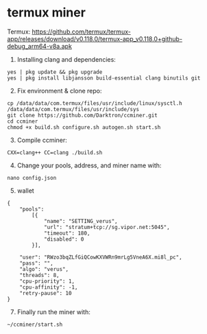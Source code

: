 # termux miner
Termux: https://github.com/termux/termux-app/releases/download/v0.118.0/termux-app_v0.118.0+github-debug_arm64-v8a.apk

1. Installing clang and dependencies:
```
yes | pkg update && pkg upgrade
yes | pkg install libjansson build-essential clang binutils git
```
2. Fix environment & clone repo:
```
cp /data/data/com.termux/files/usr/include/linux/sysctl.h /data/data/com.termux/files/usr/include/sys
git clone https://github.com/Darktron/ccminer.git
cd ccminer
chmod +x build.sh configure.sh autogen.sh start.sh
```
3. Compile ccminer:
```
CXX=clang++ CC=clang ./build.sh
```
4. Change your pools, address, and miner name with:
```
nano config.json
```
5. wallet
```
{
    "pools":
        [{
            "name": "SETTING_verus",
            "url": "stratum+tcp://sg.vipor.net:5045",
            "timeout": 180,
            "disabled": 0
        }],

    "user": "RWzo3bqZLfGiQCowKXVWRn9mrLg5VneA6X.mi8l_pc",
    "pass": "",
    "algo": "verus",
    "threads": 8,
    "cpu-priority": 1,
    "cpu-affinity": -1,
    "retry-pause": 10
}
```
7. Finally run the miner with:
```
~/ccminer/start.sh
```
